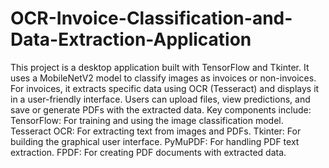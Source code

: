 # OCR-Invoice-Classification-and-Data-Extraction-Application
This project is a desktop application built with TensorFlow and Tkinter. It uses a MobileNetV2 model to classify images as invoices or non-invoices. For invoices, it extracts specific data using OCR (Tesseract) and displays it in a user-friendly interface. Users can upload files, view predictions, and save or generate PDFs with the extracted data.
Key components include:
TensorFlow: For training and using the image classification model.
Tesseract OCR: For extracting text from images and PDFs.
Tkinter: For building the graphical user interface.
PyMuPDF: For handling PDF text extraction.
FPDF: For creating PDF documents with extracted data.
